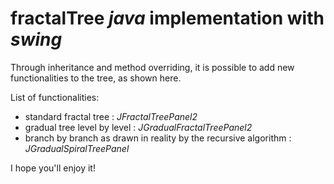 # **fractalTree** *java* implementation with *swing*
Through inheritance and method overriding, it is possible to add new functionalities to the tree, as shown here.

List of functionalities:
* standard fractal tree : *JFractalTreePanel2*
* gradual tree level by level : *JGradualFractalTreePanel2*
* branch by branch as drawn in reality by the recursive algorithm : *JGradualSpiralTreePanel*

I hope you'll enjoy it!
